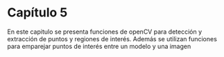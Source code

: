 # Capítulo 5
En este capitulo se presenta funciones de openCV para detección y extracción de puntos y regiones de interés.
Además se utilizan funciones para emparejar puntos de interés entre un modelo y una imagen
